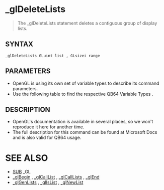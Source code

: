 # _glDeleteLists
> The _glDeleteLists statement deletes a contiguous group of display lists.

## SYNTAX
`_glDeleteLists GLuint list , GLsizei range`

## PARAMETERS
* OpenGL is using its own set of variable types to describe its command parameters.
* Use the following table to find the respective QB64 Variable Types .


## DESCRIPTION
* OpenGL's documentation is available in several places, so we won't reproduce it here for another time.
* The full description for this command can be found at Microsoft Docs and is also valid for QB64 usage.


# SEE ALSO
* [SUB](SUB.md) _GL
* [_glBegin](_glBegin.md) , [_glCallList](_glCallList.md) , [_glCallLists](_glCallLists.md) , [_glEnd](_glEnd.md)
* [_glGenLists](_glGenLists.md) , [_glIsList](_glIsList.md) , [_glNewList](_glNewList.md)

